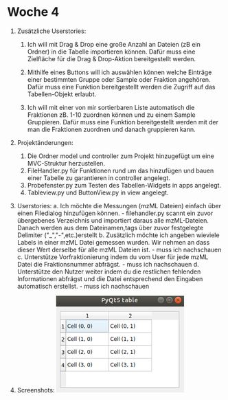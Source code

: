# Woche 4

1. Zusätzliche Userstories:

   1. Ich will mit Drag & Drop eine große Anzahl an Dateien (zB ein Ordner) in die Tabelle importieren können. Dafür muss eine Zielfläche für die Drag & Drop-Aktion bereitgestellt werden.

   2. Mithilfe eines Buttons will ich auswählen können welche Einträge einer bestimmten Gruppe oder Sample oder Fraktion angehören. Dafür muss eine Funktion bereitgestellt werden die Zugriff auf das Tabellen-Objekt erlaubt.

   3. Ich will mit einer von mir sortierbaren Liste automatisch die Fraktionen zB. 1-10 zuordnen können und zu einem Sample Gruppieren. Dafür muss eine Funktion bereitgestellt werden mit der man die Fraktionen zuordnen und danach gruppieren kann.

2. Projektänderungen:  
   1. Die Ordner model und controller zum Projekt hinzugefügt um eine MVC-Struktur herzustellen.
   2. FileHandler.py für Funktionen rund um das hinzufügen und bauen einer Tabelle zu garantieren in controller angelegt.
   3. Probefenster.py zum Testen des Tabellen-Widgets in apps angelegt.
   4. Tableview.py und ButtonView.py in view angelegt.

3. Userstories:
    a.  Ich möchte die Messungen (mzML Dateien) einfach über einen Filedialog hinzufügen können.
        - filehandler.py scannt ein zuvor übergebenes Verzeichnis und importiert daraus alle mzML-Dateien. Danach werden aus dem Dateinamen,tags über   zuvor festgelegte Delimiter ("_","-",etc.)erstellt
    b.  Zusätzlich möchte ich angeben wieviele Labels in einer mzML Datei gemessen wurden. Wir nehmen an dass dieser Wert derselbe für alle mzML Dateien ist.
        - muss ich nachschauen
    c.  Unterstütze Vorfraktionierung indem du vom User für jede mzML Datei die Fraktionsnummer abfrägst.
        - muss ich nachschauen
    d.  Unterstütze den Nutzer weiter indem du die restlichen fehlenden Informationen abfrägst und die Datei entsprechend den Eingaben automatisch erstellst.
        - muss ich nachschauen
4. Screenshots:
    ![alt text](../Screenshots/ExampleTable.png "Tabelle")
